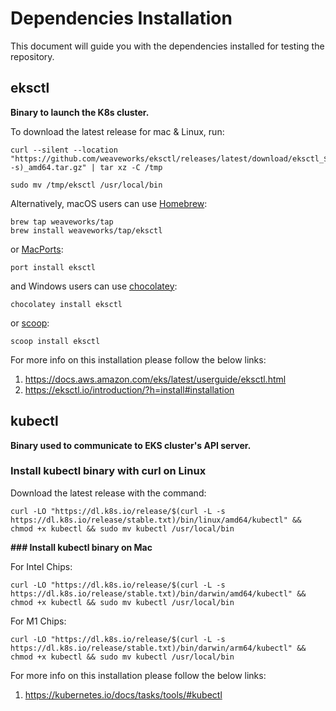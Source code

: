 
# Dependencies Installation

 This document will guide you with the dependencies installed for testing the repository.

  ## eksctl

****Binary to launch the K8s cluster.****
 
To download the latest release for mac & Linux, run:

```
curl --silent --location "https://github.com/weaveworks/eksctl/releases/latest/download/eksctl_$(uname -s)_amd64.tar.gz" | tar xz -C /tmp

sudo mv /tmp/eksctl /usr/local/bin
```
Alternatively, macOS users can use [Homebrew](https://brew.sh/):

 ```
 brew tap weaveworks/tap
brew install weaveworks/tap/eksctl
```
 
or [MacPorts](https://www.macports.org/):

```
port install eksctl
```
and Windows users can use [chocolatey](https://chocolatey.org/):

 ```
chocolatey install eksctl
```
or [scoop](https://scoop.sh/):
```
scoop install eksctl
```

For more info on this installation please follow the below links:
1. https://docs.aws.amazon.com/eks/latest/userguide/eksctl.html
2. https://eksctl.io/introduction/?h=install#installation

## kubectl

  **Binary used to communicate to EKS cluster's API server.**

### Install kubectl binary with curl on Linux

Download the latest release with the command:
```
curl -LO "https://dl.k8s.io/release/$(curl -L -s https://dl.k8s.io/release/stable.txt)/bin/linux/amd64/kubectl" && chmod +x kubectl && sudo mv kubectl /usr/local/bin
```

**### Install kubectl binary on Mac**

For Intel Chips:
```
curl -LO "https://dl.k8s.io/release/$(curl -L -s https://dl.k8s.io/release/stable.txt)/bin/darwin/amd64/kubectl" && chmod +x kubectl && sudo mv kubectl /usr/local/bin
```

For M1 Chips:
```
curl -LO "https://dl.k8s.io/release/$(curl -L -s https://dl.k8s.io/release/stable.txt)/bin/darwin/arm64/kubectl" && chmod +x kubectl && sudo mv kubectl /usr/local/bin
```

For more info on this installation please follow the below links:
1. https://kubernetes.io/docs/tasks/tools/#kubectl
